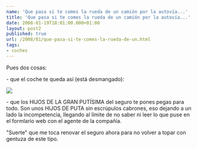 ```yaml
---
name: 'Que pasa si te comes la rueda de un camión por la autovía...'
title: 'Que pasa si te comes la rueda de un camión por la autovía...'
date: 2008-01-19T18:01:00.000+01:00
layout: post2
published: true
url: /2008/01/que-pasa-si-te-comes-la-rueda-de-un.html
tags: 
- coches
---
```


Pues dos cosas:  
  
\- que el coche te queda así (está desmangado):  
  
[![](http://lh4.google.es/qualopec/R5IspoN_HnI/AAAAAAAAAeI/UGxEbg-paqM/s400/18012008170.jpg)](http://picasaweb.google.es/qualopec/Coches/photo#5157233616974978674)  
  
\- que los HIJOS DE LA GRAN PUTÍSIMA del seguro te pones pegas para todo. Son unos HIJOS DE PUTA sin escrúpulos cabrones, eso dejando a un lado la incompetencia, llegando al límite de no saber ni leer lo que puse en el formlario web con el agente de la compañía.  
  
"Suerte" que me toca renovar el seguro ahora para no volver a topar con gentuza de este tipo.